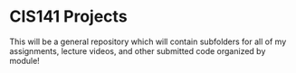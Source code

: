 # CIS141 Projects
This will be a general repository which will contain subfolders for all of my assignments, lecture videos, and other submitted code organized by module!
